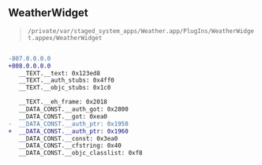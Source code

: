 ## WeatherWidget

> `/private/var/staged_system_apps/Weather.app/PlugIns/WeatherWidget.appex/WeatherWidget`

```diff

-807.0.0.0.0
+808.0.0.0.0
   __TEXT.__text: 0x123ed8
   __TEXT.__auth_stubs: 0x4ff0
   __TEXT.__objc_stubs: 0x1c0

   __TEXT.__eh_frame: 0x2018
   __DATA_CONST.__auth_got: 0x2800
   __DATA_CONST.__got: 0xea0
-  __DATA_CONST.__auth_ptr: 0x1950
+  __DATA_CONST.__auth_ptr: 0x1960
   __DATA_CONST.__const: 0x3ea0
   __DATA_CONST.__cfstring: 0x40
   __DATA_CONST.__objc_classlist: 0xf8

```
